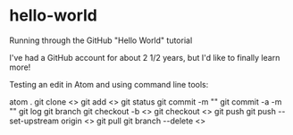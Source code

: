 # hello-world
Running through the GitHub "Hello World" tutorial

I've had a GitHub account for about 2 1/2 years, but I'd like to finally learn more!

Testing an edit in Atom and using command line tools:

atom .
git clone <>
git add <>
git status
git commit -m ""
git commit -a -m ""
git log
git branch
git checkout -b <>
git checkout <>
git push
git push --set-upstream origin <>
git pull
git branch --delete <>
